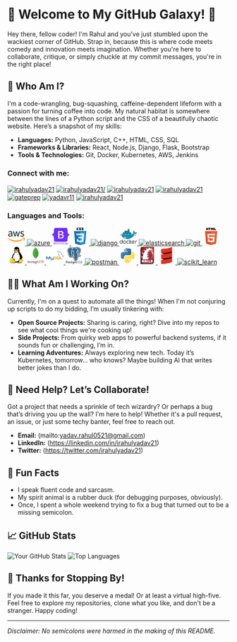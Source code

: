 # 👾 Welcome to My GitHub Galaxy! 🚀

Hey there, fellow coder! I'm Rahul and you've just stumbled upon the wackiest corner of GitHub. Strap in, because this is where code meets comedy and innovation meets imagination. Whether you're here to collaborate, critique, or simply chuckle at my commit messages, you're in the right place!

## 🤖 Who Am I?

I'm a code-wrangling, bug-squashing, caffeine-dependent lifeform with a passion for turning coffee into code. My natural habitat is somewhere between the lines of a Python script and the CSS of a beautifully chaotic website. Here’s a snapshot of my skills:

- **Languages:** Python, JavaScript, C++, HTML, CSS, SQL
- **Frameworks & Libraries:** React, Node.js, Django, Flask, Bootstrap
- **Tools & Technologies:** Git, Docker, Kubernetes, AWS, Jenkins

<h3 align="left">Connect with me:</h3>
<p align="left">
<a href="https://twitter.com/irahulyadav21" target="blank"><img align="center" src="https://raw.githubusercontent.com/rahuldkjain/github-profile-readme-generator/master/src/images/icons/Social/twitter.svg" alt="irahulyadav21" height="30" width="40" /></a>
<a href="https://linkedin.com/in/irahulyadav21/" target="blank"><img align="center" src="https://raw.githubusercontent.com/rahuldkjain/github-profile-readme-generator/master/src/images/icons/Social/linked-in-alt.svg" alt="irahulyadav21/" height="30" width="40" /></a>
<a href="https://fb.com/irahulyadav21" target="blank"><img align="center" src="https://raw.githubusercontent.com/rahuldkjain/github-profile-readme-generator/master/src/images/icons/Social/facebook.svg" alt="irahulyadav21" height="30" width="40" /></a>
<a href="https://instagram.com/irahulyadav21" target="blank"><img align="center" src="https://raw.githubusercontent.com/rahuldkjain/github-profile-readme-generator/master/src/images/icons/Social/instagram.svg" alt="irahulyadav21" height="30" width="40" /></a>
<a href="https://www.youtube.com/c/gateprep" target="blank"><img align="center" src="https://raw.githubusercontent.com/rahuldkjain/github-profile-readme-generator/master/src/images/icons/Social/youtube.svg" alt="gateprep" height="30" width="40" /></a>
<a href="https://www.leetcode.com/yadavr11" target="blank"><img align="center" src="https://raw.githubusercontent.com/rahuldkjain/github-profile-readme-generator/master/src/images/icons/Social/leet-code.svg" alt="yadavr11" height="30" width="40" /></a>
<a href="https://auth.geeksforgeeks.org/user/irahulyadav21" target="blank"><img align="center" src="https://raw.githubusercontent.com/rahuldkjain/github-profile-readme-generator/master/src/images/icons/Social/geeks-for-geeks.svg" alt="irahulyadav21" height="30" width="40" /></a>
</p>

<h3 align="left">Languages and Tools:</h3>
<p align="left"> <a href="https://aws.amazon.com" target="_blank" rel="noreferrer"> <img src="https://raw.githubusercontent.com/devicons/devicon/master/icons/amazonwebservices/amazonwebservices-original-wordmark.svg" alt="aws" width="40" height="40"/> </a> <a href="https://azure.microsoft.com/en-in/" target="_blank" rel="noreferrer"> <img src="https://www.vectorlogo.zone/logos/microsoft_azure/microsoft_azure-icon.svg" alt="azure" width="40" height="40"/> </a> <a href="https://getbootstrap.com" target="_blank" rel="noreferrer"> <img src="https://raw.githubusercontent.com/devicons/devicon/master/icons/bootstrap/bootstrap-plain-wordmark.svg" alt="bootstrap" width="40" height="40"/> </a> <a href="https://www.w3schools.com/css/" target="_blank" rel="noreferrer"> <img src="https://raw.githubusercontent.com/devicons/devicon/master/icons/css3/css3-original-wordmark.svg" alt="css3" width="40" height="40"/> </a> <a href="https://www.djangoproject.com/" target="_blank" rel="noreferrer"> <img src="https://cdn.worldvectorlogo.com/logos/django.svg" alt="django" width="40" height="40"/> </a> <a href="https://www.docker.com/" target="_blank" rel="noreferrer"> <img src="https://raw.githubusercontent.com/devicons/devicon/master/icons/docker/docker-original-wordmark.svg" alt="docker" width="40" height="40"/> </a> <a href="https://www.elastic.co" target="_blank" rel="noreferrer"> <img src="https://www.vectorlogo.zone/logos/elastic/elastic-icon.svg" alt="elasticsearch" width="40" height="40"/> </a> <a href="https://git-scm.com/" target="_blank" rel="noreferrer"> <img src="https://www.vectorlogo.zone/logos/git-scm/git-scm-icon.svg" alt="git" width="40" height="40"/> </a> <a href="https://www.w3.org/html/" target="_blank" rel="noreferrer"> <img src="https://raw.githubusercontent.com/devicons/devicon/master/icons/html5/html5-original-wordmark.svg" alt="html5" width="40" height="40"/> </a> <a href="https://www.linux.org/" target="_blank" rel="noreferrer"> <img src="https://raw.githubusercontent.com/devicons/devicon/master/icons/linux/linux-original.svg" alt="linux" width="40" height="40"/> </a> <a href="https://www.mongodb.com/" target="_blank" rel="noreferrer"> <img src="https://raw.githubusercontent.com/devicons/devicon/master/icons/mongodb/mongodb-original-wordmark.svg" alt="mongodb" width="40" height="40"/> </a> <a href="https://www.mysql.com/" target="_blank" rel="noreferrer"> <img src="https://raw.githubusercontent.com/devicons/devicon/master/icons/mysql/mysql-original-wordmark.svg" alt="mysql" width="40" height="40"/> </a> <a href="https://www.postgresql.org" target="_blank" rel="noreferrer"> <img src="https://raw.githubusercontent.com/devicons/devicon/master/icons/postgresql/postgresql-original-wordmark.svg" alt="postgresql" width="40" height="40"/> </a> <a href="https://postman.com" target="_blank" rel="noreferrer"> <img src="https://www.vectorlogo.zone/logos/getpostman/getpostman-icon.svg" alt="postman" width="40" height="40"/> </a> <a href="https://www.python.org" target="_blank" rel="noreferrer"> <img src="https://raw.githubusercontent.com/devicons/devicon/master/icons/python/python-original.svg" alt="python" width="40" height="40"/> </a> <a href="https://rubyonrails.org" target="_blank" rel="noreferrer"> <img src="https://raw.githubusercontent.com/devicons/devicon/master/icons/rails/rails-original-wordmark.svg" alt="rails" width="40" height="40"/> </a> <a href="https://www.scala-lang.org" target="_blank" rel="noreferrer"> <img src="https://raw.githubusercontent.com/devicons/devicon/master/icons/scala/scala-original.svg" alt="scala" width="40" height="40"/> </a> <a href="https://scikit-learn.org/" target="_blank" rel="noreferrer"> <img src="https://upload.wikimedia.org/wikipedia/commons/0/05/Scikit_learn_logo_small.svg" alt="scikit_learn" width="40" height="40"/> </a> </p>









## 🧑‍💻 What Am I Working On?

Currently, I'm on a quest to automate all the things! When I'm not conjuring up scripts to do my bidding, I’m usually tinkering with:

- **Open Source Projects:** Sharing is caring, right? Dive into my repos to see what cool things we're cooking up!
- **Side Projects:** From quirky web apps to powerful backend systems, if it sounds fun or challenging, I’m in.
- **Learning Adventures:** Always exploring new tech. Today it’s Kubernetes, tomorrow... who knows? Maybe building AI that writes better jokes than I do.

## 🔧 Need Help? Let’s Collaborate!

Got a project that needs a sprinkle of tech wizardry? Or perhaps a bug that’s driving you up the wall? I'm here to help! Whether it's a pull request, an issue, or just some techy banter, feel free to reach out.

- **Email:** (mailto:yadav.rahul0521@gmail.com)
- **LinkedIn:** (https://linkedin.com/in/irahulyadav21)
- **Twitter:** (https://twitter.com/irahulyadav21)

## 🌱 Fun Facts

- I speak fluent code and sarcasm.
- My spirit animal is a rubber duck (for debugging purposes, obviously).
- Once, I spent a whole weekend trying to fix a bug that turned out to be a missing semicolon.

## 📈 GitHub Stats

![Your GitHub Stats](https://github-readme-stats.vercel.app/api?username=Rahul0521&show_icons=true&theme=radical)
![Top Languages](https://github-readme-stats.vercel.app/api/top-langs/?username=Rahul0521&layout=compact&theme=radical)

## 🎉 Thanks for Stopping By!

If you made it this far, you deserve a medal! Or at least a virtual high-five. Feel free to explore my repositories, clone what you like, and don't be a stranger. Happy coding!

---

*Disclaimer: No semicolons were harmed in the making of this README.*
